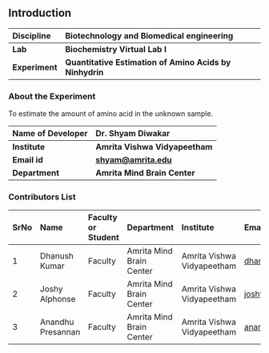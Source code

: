 ## Introduction


<b>Discipline | <b> Biotechnology and Biomedical engineering
:--|:--|
<b> Lab | <b> Biochemistry Virtual Lab I
<b> Experiment|     <b> Quantitative Estimation of Amino Acids by Ninhydrin

### About the Experiment 

To estimate the amount of amino acid in the unknown sample.

<b>Name of Developer | <b> Dr. Shyam Diwakar
:--|:--|
<b> Institute | <b> Amrita Vishwa Vidyapeetham  
<b> Email id|     <b> shyam@amrita.edu
<b> Department |  <b> Amrita Mind Brain Center

### Contributors List

SrNo | Name | Faculty or Student | Department| Institute | Email id
:--|:--|:--|:--|:--|:--|
1 | Dhanush Kumar | Faculty | Amrita Mind Brain Center | Amrita Vishwa Vidyapeetham | dhanushkumar@am.amrita.edu
2 | Joshy Alphonse| Faculty | Amrita Mind Brain Center | Amrita Vishwa Vidyapeetham | joshya@am.amrita.edu
3 | Anandhu Presannan| Faculty | Amrita Mind Brain Center | Amrita Vishwa Vidyapeetham | anandhupresannan@am.amrita.edu
  
